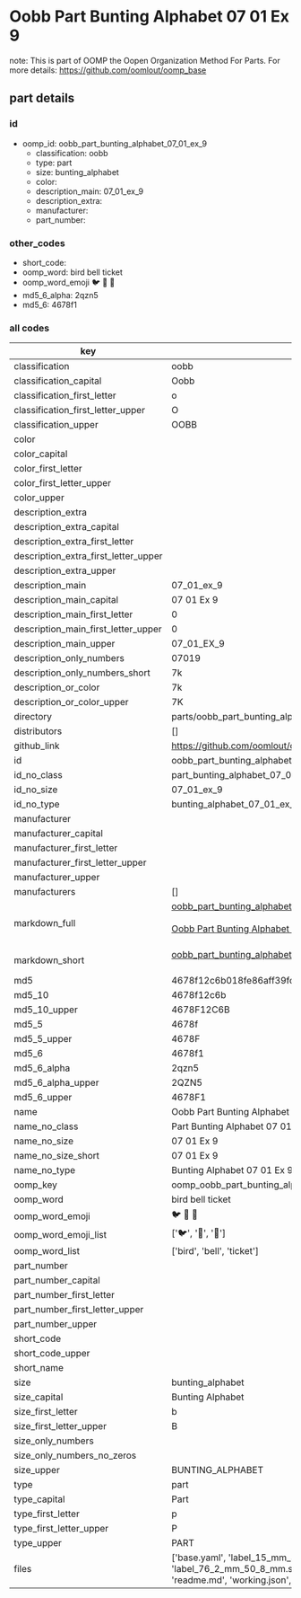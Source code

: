 # Oobb Part Bunting Alphabet 07 01 Ex 9  

note: This is part of OOMP the Oopen Organization Method For Parts. For more details: https://github.com/oomlout/oomp_base

##  part details





### id
* oomp_id: oobb_part_bunting_alphabet_07_01_ex_9
  * classification: oobb
  * type: part
  * size: bunting_alphabet
  * color: 
  * description_main: 07_01_ex_9
  * description_extra: 
  * manufacturer: 
  * part_number: 

### other_codes
* short_code: 
* oomp_word: bird bell ticket
* oomp_word_emoji :bird: :bell: :ticket:
* md5_6_alpha: 2qzn5
* md5_6: 4678f1

### all codes 
| key | value |  
| --- | --- |  
| classification | oobb |  
| classification_capital | Oobb |  
| classification_first_letter | o |  
| classification_first_letter_upper | O |  
| classification_upper | OOBB |  
| color |  |  
| color_capital |  |  
| color_first_letter |  |  
| color_first_letter_upper |  |  
| color_upper |  |  
| description_extra |  |  
| description_extra_capital |  |  
| description_extra_first_letter |  |  
| description_extra_first_letter_upper |  |  
| description_extra_upper |  |  
| description_main | 07_01_ex_9 |  
| description_main_capital | 07 01 Ex 9 |  
| description_main_first_letter | 0 |  
| description_main_first_letter_upper | 0 |  
| description_main_upper | 07_01_EX_9 |  
| description_only_numbers | 07019 |  
| description_only_numbers_short | 7k |  
| description_or_color | 7k |  
| description_or_color_upper | 7K |  
| directory | parts/oobb_part_bunting_alphabet_07_01_ex_9 |  
| distributors | [] |  
| github_link | https://github.com/oomlout/oomlout_oomp_part_src/tree/main/parts/oobb_part_bunting_alphabet_07_01_ex_9/working |  
| id | oobb_part_bunting_alphabet_07_01_ex_9 |  
| id_no_class | part_bunting_alphabet_07_01_ex_9 |  
| id_no_size | 07_01_ex_9 |  
| id_no_type | bunting_alphabet_07_01_ex_9 |  
| manufacturer |  |  
| manufacturer_capital |  |  
| manufacturer_first_letter |  |  
| manufacturer_first_letter_upper |  |  
| manufacturer_upper |  |  
| manufacturers | [] |  
| markdown_full | [oobb_part_bunting_alphabet_07_01_ex_9](https://github.com/oomlout/oomlout_oomp_part_src/tree/main/parts/oobb_part_bunting_alphabet_07_01_ex_9/working)<br>[](https://github.com/oomlout/oomlout_oomp_part_src/tree/main/parts/oobb_part_bunting_alphabet_07_01_ex_9/working)<br>[Oobb Part Bunting Alphabet 07 01 Ex 9](https://github.com/oomlout/oomlout_oomp_part_src/tree/main/parts/oobb_part_bunting_alphabet_07_01_ex_9/working)<br><br> |  
| markdown_short | [oobb_part_bunting_alphabet_07_01_ex_9](https://github.com/oomlout/oomlout_oomp_part_src/tree/main/parts/oobb_part_bunting_alphabet_07_01_ex_9/working)<br><br> |  
| md5 | 4678f12c6b018fe86aff39fcb927e3c9 |  
| md5_10 | 4678f12c6b |  
| md5_10_upper | 4678F12C6B |  
| md5_5 | 4678f |  
| md5_5_upper | 4678F |  
| md5_6 | 4678f1 |  
| md5_6_alpha | 2qzn5 |  
| md5_6_alpha_upper | 2QZN5 |  
| md5_6_upper | 4678F1 |  
| name | Oobb Part Bunting Alphabet 07 01 Ex 9 |  
| name_no_class | Part Bunting Alphabet 07 01 Ex 9 |  
| name_no_size | 07 01 Ex 9 |  
| name_no_size_short | 07 01 Ex 9 |  
| name_no_type | Bunting Alphabet 07 01 Ex 9 |  
| oomp_key | oomp_oobb_part_bunting_alphabet_07_01_ex_9 |  
| oomp_word | bird bell ticket |  
| oomp_word_emoji | :bird: :bell: :ticket: |  
| oomp_word_emoji_list | [':bird:', ':bell:', ':ticket:'] |  
| oomp_word_list | ['bird', 'bell', 'ticket'] |  
| part_number |  |  
| part_number_capital |  |  
| part_number_first_letter |  |  
| part_number_first_letter_upper |  |  
| part_number_upper |  |  
| short_code |  |  
| short_code_upper |  |  
| short_name |  |  
| size | bunting_alphabet |  
| size_capital | Bunting Alphabet |  
| size_first_letter | b |  
| size_first_letter_upper | B |  
| size_only_numbers |  |  
| size_only_numbers_no_zeros |  |  
| size_upper | BUNTING_ALPHABET |  
| type | part |  
| type_capital | Part |  
| type_first_letter | p |  
| type_first_letter_upper | P |  
| type_upper | PART |  
| files | ['base.yaml', 'label_15_mm_30_mm.pdf', 'label_15_mm_30_mm.svg', 'label_76_2_mm_50_8_mm.pdf', 'label_76_2_mm_50_8_mm.svg', 'label_oomlout_76_2_mm_50_8_mm.pdf', 'label_oomlout_76_2_mm_50_8_mm.svg', 'readme.md', 'working.json', 'working.yaml'] |  
